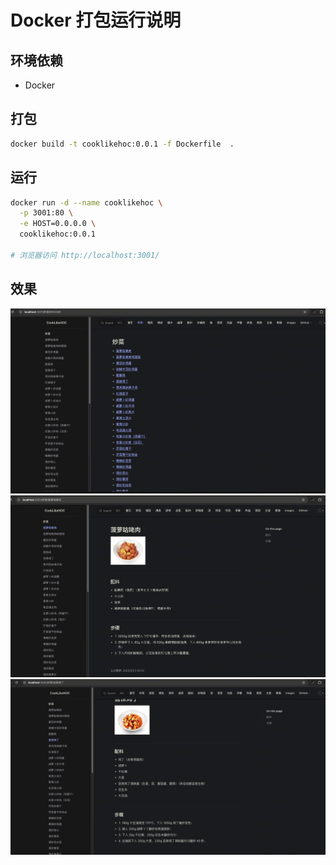 # Docker 打包运行说明

## 环境依赖
- Docker

## 打包
```bash
docker build -t cooklikehoc:0.0.1 -f Dockerfile  .
```

## 运行
```bash
docker run -d --name cooklikehoc \
  -p 3001:80 \
  -e HOST=0.0.0.0 \
  cooklikehoc:0.0.1

# 浏览器访问 http://localhost:3001/  
```

## 效果

![alt text](image.png)
![alt text](image-1.png)
![alt text](image-2.png)